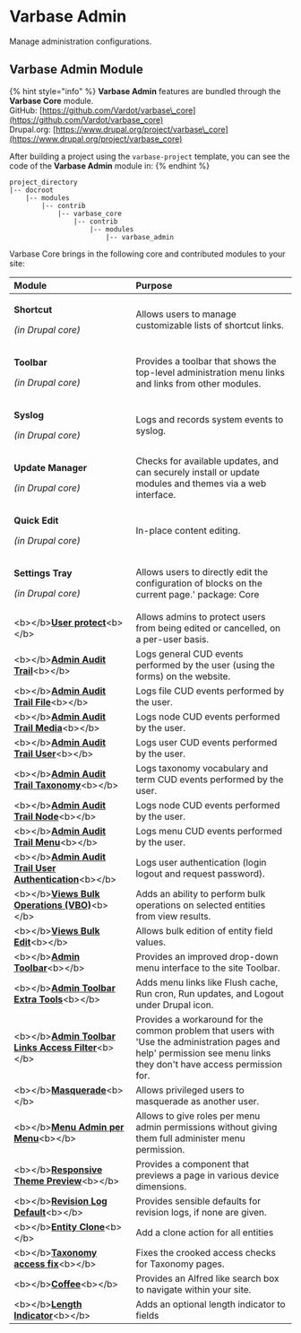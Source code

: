 # Varbase Admin

Manage administration configurations.

## Varbase Admin Module

{% hint style="info" %}
**Varbase Admin** features are bundled through the **Varbase Core** module.  
GitHub: [https://github.com/Vardot/varbase\_core](https://github.com/Vardot/varbase_core)  
Drupal.org: [https://www.drupal.org/project/varbase\_core](https://www.drupal.org/project/varbase_core) 

After building a project using the `varbase-project` template, you can see the code of the **Varbase Admin** module in:
{% endhint %}

```text
project_directory
|-- docroot
    |-- modules
        |-- contrib
            |-- varbase_core
                |-- contrib
                    |-- modules
                        |-- varbase_admin
```

Varbase Core brings in the following core and contributed modules to your site:

<table>
  <thead>
    <tr>
      <th style="text-align:left">Module</th>
      <th style="text-align:left">Purpose</th>
    </tr>
  </thead>
  <tbody>
    <tr>
      <td style="text-align:left">
        <p><b>Shortcut</b>
        </p>
        <p><em>(in Drupal core)</em>
        </p>
      </td>
      <td style="text-align:left">Allows users to manage customizable lists of shortcut links.</td>
    </tr>
    <tr>
      <td style="text-align:left">
        <p><b>Toolbar</b>
        </p>
        <p><em>(in Drupal core)</em>
        </p>
      </td>
      <td style="text-align:left">Provides a toolbar that shows the top-level administration menu links
        and links from other modules.</td>
    </tr>
    <tr>
      <td style="text-align:left">
        <p><b>Syslog</b>
        </p>
        <p><em>(in Drupal core)</em>
        </p>
      </td>
      <td style="text-align:left">Logs and records system events to syslog.</td>
    </tr>
    <tr>
      <td style="text-align:left">
        <p><b>Update Manager</b>
        </p>
        <p><em>(in Drupal core)</em>
        </p>
      </td>
      <td style="text-align:left">Checks for available updates, and can securely install or update modules
        and themes via a web interface.</td>
    </tr>
    <tr>
      <td style="text-align:left">
        <p><b>Quick Edit</b>
        </p>
        <p><em>(in Drupal core)</em>
        </p>
      </td>
      <td style="text-align:left">In-place content editing.</td>
    </tr>
    <tr>
      <td style="text-align:left">
        <p><b>Settings Tray</b>
        </p>
        <p><em>(in Drupal core)</em>
        </p>
      </td>
      <td style="text-align:left">Allows users to directly edit the configuration of blocks on the current
        page.&apos; package: Core</td>
    </tr>
    <tr>
      <td style="text-align:left">&lt;b&gt;&lt;/b&gt;<a href="https://www.drupal.org/project/userprotect"><b>User protect</b></a>&lt;b&gt;&lt;/b&gt;</td>
      <td
      style="text-align:left">Allows admins to protect users from being edited or cancelled, on a per-user
        basis.</td>
    </tr>
    <tr>
      <td style="text-align:left">&lt;b&gt;&lt;/b&gt;<a href="https://www.drupal.org/project/admin_audit_trail"><b>Admin Audit Trail</b></a>&lt;b&gt;&lt;/b&gt;</td>
      <td
      style="text-align:left">Logs general CUD events performed by the user (using the forms) on the
        website.</td>
    </tr>
    <tr>
      <td style="text-align:left">&lt;b&gt;&lt;/b&gt;<a href="https://www.drupal.org/project/admin_audit_trail"><b>Admin Audit Trail File</b></a>&lt;b&gt;&lt;/b&gt;</td>
      <td
      style="text-align:left">Logs file CUD events performed by the user.</td>
    </tr>
    <tr>
      <td style="text-align:left">&lt;b&gt;&lt;/b&gt;<a href="https://www.drupal.org/project/admin_audit_trail"><b>Admin Audit Trail Media</b></a>&lt;b&gt;&lt;/b&gt;</td>
      <td
      style="text-align:left">Logs node CUD events performed by the user.</td>
    </tr>
    <tr>
      <td style="text-align:left">&lt;b&gt;&lt;/b&gt;<a href="https://www.drupal.org/project/admin_audit_trail"><b>Admin Audit Trail User</b></a>&lt;b&gt;&lt;/b&gt;</td>
      <td
      style="text-align:left">Logs user CUD events performed by the user.</td>
    </tr>
    <tr>
      <td style="text-align:left">&lt;b&gt;&lt;/b&gt;<a href="https://www.drupal.org/project/admin_audit_trail"><b>Admin Audit Trail Taxonomy</b></a>&lt;b&gt;&lt;/b&gt;</td>
      <td
      style="text-align:left">Logs taxonomy vocabulary and term CUD events performed by the user.</td>
    </tr>
    <tr>
      <td style="text-align:left">&lt;b&gt;&lt;/b&gt;<a href="https://www.drupal.org/project/admin_audit_trail"><b>Admin Audit Trail Node</b></a>&lt;b&gt;&lt;/b&gt;</td>
      <td
      style="text-align:left">Logs node CUD events performed by the user.</td>
    </tr>
    <tr>
      <td style="text-align:left">&lt;b&gt;&lt;/b&gt;<a href="https://www.drupal.org/project/admin_audit_trail"><b>Admin Audit Trail Menu</b></a>&lt;b&gt;&lt;/b&gt;</td>
      <td
      style="text-align:left">Logs menu CUD events performed by the user.</td>
    </tr>
    <tr>
      <td style="text-align:left">&lt;b&gt;&lt;/b&gt;<a href="https://www.drupal.org/project/admin_audit_trail"><b>Admin Audit Trail User Authentication</b></a>&lt;b&gt;&lt;/b&gt;</td>
      <td
      style="text-align:left">Logs user authentication (login logout and request password).</td>
    </tr>
    <tr>
      <td style="text-align:left">&lt;b&gt;&lt;/b&gt;<a href="https://www.drupal.org/project/views_bulk_operations"><b>Views Bulk Operations (VBO)</b></a>&lt;b&gt;&lt;/b&gt;</td>
      <td
      style="text-align:left">Adds an ability to perform bulk operations on selected entities from view
        results.</td>
    </tr>
    <tr>
      <td style="text-align:left">&lt;b&gt;&lt;/b&gt;<a href="https://www.drupal.org/project/views_bulk_edit"><b>Views Bulk Edit</b></a>&lt;b&gt;&lt;/b&gt;</td>
      <td
      style="text-align:left">Allows bulk edition of entity field values.</td>
    </tr>
    <tr>
      <td style="text-align:left">&lt;b&gt;&lt;/b&gt;<a href="https://www.drupal.org/project/admin_toolbar"><b>Admin Toolbar</b></a>&lt;b&gt;&lt;/b&gt;</td>
      <td
      style="text-align:left">Provides an improved drop-down menu interface to the site Toolbar.</td>
    </tr>
    <tr>
      <td style="text-align:left">&lt;b&gt;&lt;/b&gt;<a href="https://www.drupal.org/project/admin_toolbar"><b>Admin Toolbar Extra Tools</b></a>&lt;b&gt;&lt;/b&gt;</td>
      <td
      style="text-align:left">Adds menu links like Flush cache, Run cron, Run updates, and Logout under
        Drupal icon.</td>
    </tr>
    <tr>
      <td style="text-align:left">&lt;b&gt;&lt;/b&gt;<a href="https://www.drupal.org/project/admin_toolbar"><b>Admin Toolbar Links Access Filter</b></a>&lt;b&gt;&lt;/b&gt;</td>
      <td
      style="text-align:left">Provides a workaround for the common problem that users with &apos;Use
        the administration pages and help&apos; permission see menu links they
        don&apos;t have access permission for.</td>
    </tr>
    <tr>
      <td style="text-align:left">&lt;b&gt;&lt;/b&gt;<a href="https://www.drupal.org/project/masquerade"><b>Masquerade</b></a>&lt;b&gt;&lt;/b&gt;</td>
      <td
      style="text-align:left">Allows privileged users to masquerade as another user.</td>
    </tr>
    <tr>
      <td style="text-align:left">&lt;b&gt;&lt;/b&gt;<a href="https://www.drupal.org/project/menu_admin_per_menu"><b>Menu Admin per Menu</b></a>&lt;b&gt;&lt;/b&gt;</td>
      <td
      style="text-align:left">Allows to give roles per menu admin permissions without giving them full
        administer menu permission.</td>
    </tr>
    <tr>
      <td style="text-align:left">&lt;b&gt;&lt;/b&gt;<a href="https://www.drupal.org/project/responsive_preview"><b>Responsive Theme Preview</b></a>&lt;b&gt;&lt;/b&gt;</td>
      <td
      style="text-align:left">Provides a component that previews a page in various device dimensions.</td>
    </tr>
    <tr>
      <td style="text-align:left">&lt;b&gt;&lt;/b&gt;<a href="https://www.drupal.org/project/revision_log_default"><b>Revision Log Default</b></a>&lt;b&gt;&lt;/b&gt;</td>
      <td
      style="text-align:left">Provides sensible defaults for revision logs, if none are given.</td>
    </tr>
    <tr>
      <td style="text-align:left">&lt;b&gt;&lt;/b&gt;<a href="https://www.drupal.org/project/entity_clone"><b>Entity Clone</b></a>&lt;b&gt;&lt;/b&gt;</td>
      <td
      style="text-align:left">Add a clone action for all entities</td>
    </tr>
    <tr>
      <td style="text-align:left">&lt;b&gt;&lt;/b&gt;<a href="https://www.drupal.org/project/taxonomy_access_fix"><b>Taxonomy access fix</b></a>&lt;b&gt;&lt;/b&gt;</td>
      <td
      style="text-align:left">Fixes the crooked access checks for Taxonomy pages.</td>
    </tr>
    <tr>
      <td style="text-align:left">&lt;b&gt;&lt;/b&gt;<a href="https://www.drupal.org/project/coffee"><b>Coffee</b></a>&lt;b&gt;&lt;/b&gt;</td>
      <td
      style="text-align:left">Provides an Alfred like search box to navigate within your site.</td>
    </tr>
    <tr>
      <td style="text-align:left">&lt;b&gt;&lt;/b&gt;<a href="https://www.drupal.org/project/length_indicator"><b>Length Indicator</b></a>&lt;b&gt;&lt;/b&gt;</td>
      <td
      style="text-align:left">Adds an optional length indicator to fields</td>
    </tr>
  </tbody>
</table>

